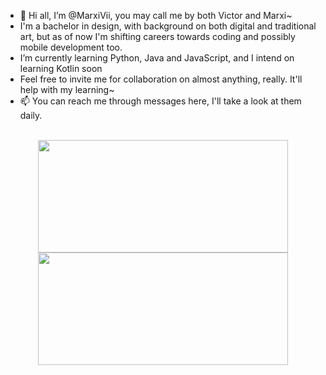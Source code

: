 - 👋 Hi all, I’m @MarxiVii, you may call me by both Victor and Marxi~
- I'm a bachelor in design, with background on both digital and traditional art, but as of now I'm shifting careers towards coding and possibly mobile development too.
- I’m currently learning Python, Java and JavaScript, and I intend on learning Kotlin soon
- Feel free to invite me for collaboration on almost anything, really. It'll help with my learning~
- 📫 You can reach me through messages here, I'll take a look at them daily.

<div align="center" style="display: inline_block"><br>
  <a href="https://github.com/anuraghazra/github-readme-stats">
  <img height="180em" width="400em" src="https://github-readme-stats.vercel.app/api?username=marxivii&show_icons=true&theme=tokyonight&include_all_commits=true&count_private=true"/>
  <img height="180em" width="400em"  src="https://github-readme-stats.vercel.app/api/top-langs/?username=marxivii&layout=compact&langs_count=7&theme=tokyonight"/>
</div>

  
<!---
VMarxi/VMarxi is a ✨ special ✨ repository because its `README.md` (this file) appears on your GitHub profile.
You can click the Preview link to take a look at your changes.
--->
